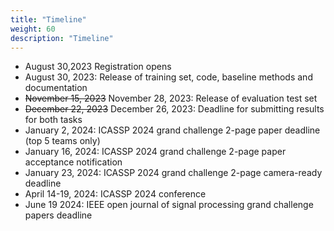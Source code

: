```yaml
---
title: "Timeline"
weight: 60
description: "Timeline"
---
```


 - August 30,2023 Registration opens
- August 30, 2023: Release of training set, code, baseline methods and documentation
- ~~November 15, 2023~~ November 28, 2023: Release of evaluation test set
- ~~December 22, 2023~~ December 26, 2023: Deadline for submitting results for both tasks
- January 2, 2024: ICASSP 2024 grand challenge 2-page paper deadline (top 5 teams only)
- January 16, 2024: ICASSP 2024 grand challenge 2-page paper acceptance notification
- January 23, 2024: ICASSP 2024 grand challenge 2-page camera-ready deadline
- April 14-19, 2024: ICASSP 2024 conference
- June 19 2024: IEEE open journal of signal processing grand challenge papers deadline
